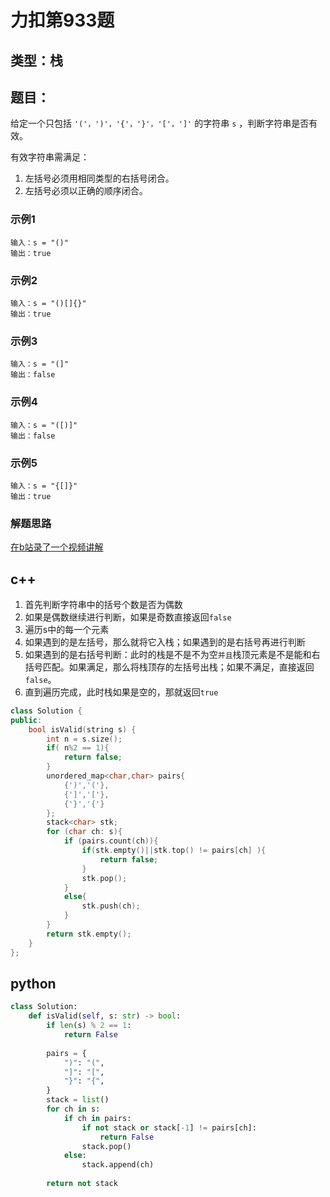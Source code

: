 
# 力扣第933题
## 类型：栈
## 题目：

给定一个只包括 `'('，')'，'{'，'}'，'['，']'` 的字符串 `s` ，判断字符串是否有效。

有效字符串需满足：

 1. 左括号必须用相同类型的右括号闭合。
 2.  左括号必须以正确的顺序闭合。

### 示例1

```
输入：s = "()"
输出：true
```
### 示例2

```
输入：s = "()[]{}"
输出：true
```
### 示例3

```
输入：s = "(]"
输出：false
```
### 示例4

```
输入：s = "([)]"
输出：false
```
### 示例5

```
输入：s = "{[]}"
输出：true
```

### 解题思路
[在b站录了一个视频讲解](https://www.bilibili.com/video/BV1Hq4y187EB?share_source=copy_web)
## c++
1. 首先判断字符串中的括号个数是否为偶数
2. 如果是偶数继续进行判断，如果是奇数直接返回`false`
3. 遍历s中的每一个元素
4. 如果遇到的是左括号，那么就将它入栈；如果遇到的是右括号再进行判断
5. 如果遇到的是右括号判断：此时的栈是不是不为空`并且`栈顶元素是不是能和右括号匹配。如果满足，那么将栈顶存的左括号出栈；如果不满足，直接返回`false`。
6. 直到遍历完成，此时栈如果是空的，那就返回`true`
```cpp
class Solution {
public:
    bool isValid(string s) {
        int n = s.size();
        if( n%2 == 1){
            return false;
        }
        unordered_map<char,char> pairs{
            {')','('},
            {']','['},
            {'}','{'}
        };
        stack<char> stk;
        for (char ch: s){
            if (pairs.count(ch)){
                if(stk.empty()||stk.top() != pairs[ch] ){
                    return false;
                }
                stk.pop();
            }
            else{
                stk.push(ch);
            }
        }
        return stk.empty();
    }
};
```

## python
```python
class Solution:
    def isValid(self, s: str) -> bool:
        if len(s) % 2 == 1:
            return False
        
        pairs = {
            ")": "(",
            "]": "[",
            "}": "{",
        }
        stack = list()
        for ch in s:
            if ch in pairs:
                if not stack or stack[-1] != pairs[ch]:
                    return False
                stack.pop()
            else:
                stack.append(ch)
        
        return not stack
```



